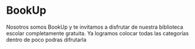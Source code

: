 # BookUp
Nosotros somos BookUp y te invitamos a disfrutar de nuestra biblioteca escolar completamente gratuita.
Ya logramos colocar todas las categorías dentro de poco podras difrutarla
